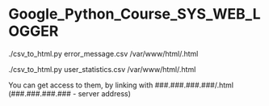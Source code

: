 # Google_Python_Course_SYS_WEB_LOGGER

./csv_to_html.py error_message.csv /var/www/html/<html-filename>.html

./csv_to_html.py user_statistics.csv /var/www/html/<html-filename>.html

You can get access to them, by linking with ###.###.###.###/<html-filename>.html    (###.###.###.### - server address)
